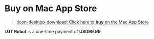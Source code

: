 # Buy on Mac App Store

> [:icon-desktop-download: Click here to **buy** on the Mac App Store](https://apps.apple.com/au/app/lut-robot/id6503940842?mt=12)

**LUT Robot** is a one-time payment of **USD99.99**.
